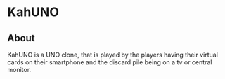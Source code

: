 # KahUNO

## About

KahUNO is a UNO clone, that is played by the players having their virtual cards on their smartphone and the discard pile being on a tv or central monitor.